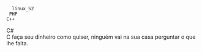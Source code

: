       linux_S2    
     PHP            
    C++                                   
   C#                                       
  C                                                              faça seu dinheiro como quiser, ninguém vai na sua casa perguntar o que lhe falta.